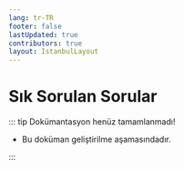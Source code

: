 ```yaml
---
lang: tr-TR
footer: false
lastUpdated: true
contributors: true
layout: IstanbulLayout
---
```


# Sık Sorulan Sorular

::: tip Dokümantasyon henüz tamamlanmadı!

- Bu doküman geliştirilme aşamasındadır.

:::